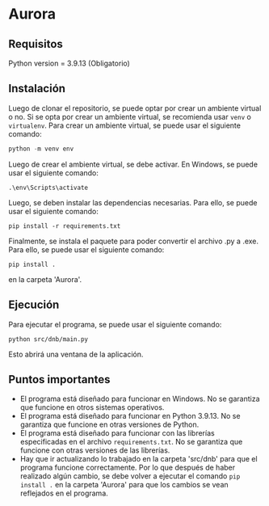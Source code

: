 # Aurora


## Requisitos
Python version = 3.9.13 (Obligatorio)

## Instalación


Luego de clonar el repositorio, se puede optar por crear un ambiente virtual o no. Si se opta por crear un ambiente virtual, se recomienda usar `venv` o `virtualenv`. Para crear un ambiente virtual, se puede usar el siguiente comando:

```python
python -m venv env
```

Luego de crear el ambiente virtual, se debe activar. En Windows, se puede usar el siguiente comando:

```
.\env\Scripts\activate
```

Luego, se deben instalar las dependencias necesarias. Para ello, se puede usar el siguiente comando:

```
pip install -r requirements.txt
```

Finalmente, se instala el paquete para poder convertir el archivo .py a .exe. Para ello, se puede usar el siguiente comando:

```
pip install .
```

en la carpeta 'Aurora'.

## Ejecución

Para ejecutar el programa, se puede usar el siguiente comando:

```pip
python src/dnb/main.py
```

Esto abrirá una ventana de la aplicación.

## Puntos importantes

- El programa está diseñado para funcionar en Windows. No se garantiza que funcione en otros sistemas operativos.
- El programa está diseñado para funcionar en Python 3.9.13. No se garantiza que funcione en otras versiones de Python.
- El programa está diseñado para funcionar con las librerías especificadas en el archivo `requirements.txt`. No se garantiza que funcione con otras versiones de las librerías.
- Hay que ir actualizando lo trabajado en la carpeta 'src/dnb' para que el programa funcione correctamente. Por lo que después de haber realizado algún cambio, se debe volver a ejecutar el comando `pip install .` en la carpeta 'Aurora' para que los cambios se vean reflejados en el programa.